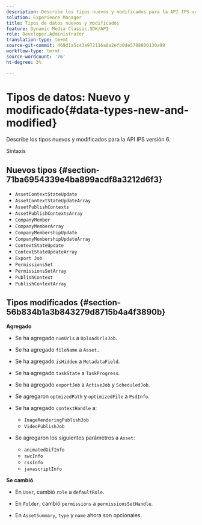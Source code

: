 ```yaml
---
description: Describe los tipos nuevos y modificados para la API IPS versión 6.
solution: Experience Manager
title: Tipos de datos nuevos y modificados
feature: Dynamic Media Classic,SDK/API
role: Developer,Administrator
translation-type: tm+mt
source-git-commit: 469d1a5c43a972116a8a2efb0de5708800130a99
workflow-type: tm+mt
source-wordcount: '76'
ht-degree: 3%

---
```



# Tipos de datos: Nuevo y modificado{#data-types-new-and-modified}

Describe los tipos nuevos y modificados para la API IPS versión 6.

Sintaxis

## Nuevos tipos {#section-71ba6954339e4ba899acdf8a3212d6f3}

* `AssetContextStateUpdate`
* `AssetContextStateUpdateArray`
* `AssetPublishContexts`
* `AssetPublishContextsArray`
* `CompanyMember`
* `CompanyMemberArray`
* `CompanyMembershipUpdate`
* `CompanyMembershipUpdateArray`
* `ContextStateUpdate`
* `ContextStateUpdateArray`
* `Export Job`
* `PermissionsSet`
* `PermissionsSetArray`
* `PublishContext`
* `PublishContextArray`

## Tipos modificados {#section-56b834b1a3b843279d8715b4a4f3890b}

**Agregado**

* Se ha agregado `numUrls` a `UploadUrlsJob`.

* Se ha agregado `fileName` a `Asset.`

* Se ha agregado `isHidden` a `MetadataField`.

* Se ha agregado `taskState` a `TaskProgress`.

* Se ha agregado `exportJob` a `ActiveJob` y `ScheduledJob`.

* Se agregaron `optmizedPath` y `optimizedFile` a `PsdInfo`.

* Se ha agregado `contextHandle` a:

   * `ImageRenderingPublishJob`
   * `VideoPublishJob`

* Se agregaron los siguientes parámetros a `Asset`:

   * `animatedGifInfo`
   * `swcInfo`
   * `cssInfo`
   * `javascriptInfo`

**Se cambió**

* En `User`, cambió `role` a `defaultRole`.

* En `Folder`, cambió `permissions` a `permissionsSetHandle`.

* En `AssetSummary`, `type` y `name` ahora son opcionales.

